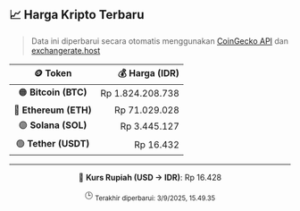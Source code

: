 

<!-- HARGA_KRIPTO -->
## 📈 Harga Kripto Terbaru

> Data ini diperbarui secara otomatis menggunakan [CoinGecko API](https://www.coingecko.com/) dan [exchangerate.host](https://exchangerate.host/)

<div align="center">

| 🪙 Token | 💰 Harga (IDR) |
|:------:|---------------:|
| 🟠 **Bitcoin (BTC)**   | Rp 1.824.208.738 |
| 🔵 **Ethereum (ETH)**  | Rp 71.029.028 |
| 🟣 **Solana (SOL)**    | Rp 3.445.127 |
| 🟢 **Tether (USDT)**   | Rp 16.432 |

---

💱 **Kurs Rupiah (USD → IDR)**: Rp 16.428

🕒 <sub>Terakhir diperbarui: 3/9/2025, 15.49.35</sub>

</div>
<!-- /HARGA_KRIPTO -->